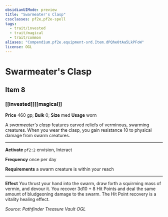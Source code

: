 ```yaml
---
obsidianUIMode: preview
title: "Swarmeater's Clasp"
cssclasses: pf2e,pf2e-spell
tags:
  - trait/invested
  - trait/magical
  - trait/common
aliases: "Compendium.pf2e.equipment-srd.Item.dPQhe0tAa5LkPFoW"
license: OGL
---
```

# Swarmeater's Clasp
## Item 8
### [[invested]][[magical]]


**Price** 460 gp; 
**Bulk** 0; **Size** med
**Usage** worn

A _swarmeater's clasp_ features carved reliefs of verminous, swarming creatures. When you wear the clasp, you gain resistance 10 to physical damage from swarm creatures.

* * *

**Activate** `pf2:2` envision, Interact

**Frequency** once per day

**Requirements** a swarm creature is within your reach

* * *

**Effect** You thrust your hand into the swarm, draw forth a squirming mass of vermin, and devour it. You recover 3d10 + 8 Hit Points and deal the same amount of bludgeoning damage to the swarm. The Hit Point recovery is a vitality healing effect.

*Source: Pathfinder Treasure Vault*
*OGL*